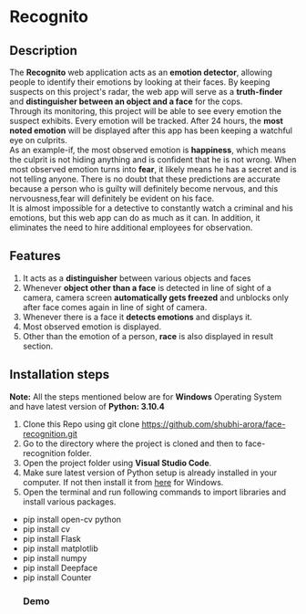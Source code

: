 # Recognito
## Description
The **Recognito** web application acts as an **emotion detector**, 
allowing people to identify their emotions by looking at their faces.
               By keeping suspects on this project's radar, the web app will serve 
               as a **truth-finder** and **distinguisher between an object and a face** for the cops. 
               <br>
                Through its monitoring, this project
                will be able to see every emotion the suspect exhibits. Every 
                emotion will be tracked. After 24 hours, the **most noted emotion** 
                will be displayed after this app has been keeping a watchful eye 
                on culprits. <br>
                As an example-if, the most observed emotion is 
                **happiness**, which means the culprit is not hiding anything and 
                is confident that he is not wrong. When most observed emotion 
                turns into **fear**, it likely means he has a secret and is not 
                telling anyone. There is no doubt that these predictions are 
                accurate because a person who is guilty will definitely become 
                nervous, and this nervousness,fear will definitely be evident on 
                his face. 
                <br>It is almost impossible for a detective to constantly watch a 
                criminal and his emotions, but this web app can do as much as it 
                can. In addition, it eliminates the need to hire additional employees
                 for observation. 
## Features
1. It acts as a **distinguisher** between various objects and faces
2. Whenever **object other than a face** is detected in line of sight of a camera, camera screen **automatically gets freezed** and unblocks only after face comes again in line of sight of camera.
3. Whenever there is a face it **detects emotions** and displays it.
4. Most observed emotion is displayed.
5. Other than the emotion of a person, **race** is also displayed in result section.

## Installation steps
**Note:** All the steps mentioned below are for **Windows** Operating System and have latest version of **Python: 3.10.4**
1. Clone this Repo using git clone <a href="https://github.com/shubhi-arora/face-recognition.git">https://github.com/shubhi-arora/face-recognition.git<a>
2. Go to the directory where the project is cloned and then to face-recognition folder.
3. Open the project folder using **Visual Studio Code**.
4. Make sure latest version of Python setup is already installed in your computer. If not then install it from <a href="https://www.python.org/downloads/">here</a> for Windows.
4. Open the terminal and run following commands to import libraries and install various packages.
<ul>
<li>pip install open-cv python</li>
<li>pip install cv</li>
<li>pip install Flask</li>
<li>pip install matplotlib</li>
<li>pip install numpy</li>
<li>pip install Deepface</li>
<li>pip install Counter</li>


### Demo


